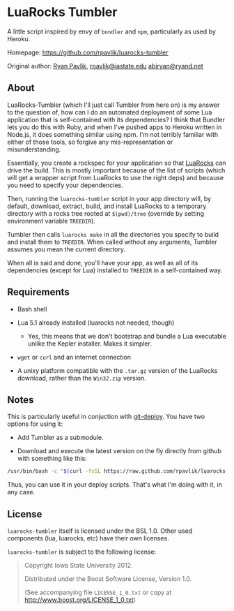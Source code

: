 LuaRocks Tumbler
================

A little script inspired by envy of `bundler` and `npm`, particularly as
used by Heroku.

Homepage: <https://github.com/rpavlik/luarocks-tumbler>

Original author: [Ryan
Pavlik][rp], <rpavlik@iastate.edu> <abiryan@ryand.net>

[rp]:http://academic.cleardefinition.com/ "Ryan Pavlik"

About
-----
LuaRocks-Tumbler (which I'll just call Tumbler from here on) is my
answer to the question of, how can I do an automated deployment of some
Lua application that is self-contained with its dependencies? I think
that Bundler lets you do this with Ruby, and when I've pushed apps to
Heroku written in Node.js, it does something similar using npm. I'm not
terribly familiar with either of those tools, so forgive any
mis-representation or misunderstanding.

Essentially, you create a rockspec for your application so that
[LuaRocks][] can drive the build. This is mostly important because of
the list of scripts (which will get a wrapper script from LuaRocks to
use the right deps) and because you need to specify your dependencies.

Then, running the `luarocks-tumbler` script in your app directory will,
by default, download, extract, build, and install LuaRocks to a
temporary directory with a rocks tree rooted at `$(pwd)/tree` (override
by setting environment variable `TREEDIR`).

Tumbler then calls `luarocks make` in all the directories you specify to
build and install them to `TREEDIR`. When called without any arguments,
Tumbler assumes you mean the current directory.

When all is said and done, you'll have your app, as well as all of its
dependencies (except for Lua) installed to `TREEDIR` in a self-contained way.

[LuaRocks]:http://luarocks.org/

Requirements
------------

- Bash shell

- Lua 5.1 already installed (luarocks not needed, though)

	- Yes, this means that we don't bootstrap and bundle a Lua executable
	unlike the Kepler installer. Makes it simpler.

- `wget` or `curl` and an internet connection

- A unixy platform compatible with the `.tar.gz` version of the LuaRocks
	download, rather than the `Win32.zip` version.

Notes
-----
This is particularly useful in conjuction with [git-deploy][]. You have two options for using it:

- Add Tumbler as a submodule.

- Download and execute the latest version on the fly directly from
github with something like this:

```sh
/usr/bin/bash -c "$(curl -fsSL https://raw.github.com/rpavlik/luarocks-tumbler/master/luarocks-tumbler)" luarocks-tumbler {ANY_OTHER_ARGS_HERE}
```

Thus, you can use it in your deploy scripts. That's what I'm doing with it, in any
case.

[git-deploy]:https://github.com/mislav/git-deploy


License
-------
`luarocks-tumbler` itself is licensed under the BSL 1.0. Other used
components (lua, luarocks, etc) have their own licenses.

`luarocks-tumbler` is subject to the following license:

> Copyright Iowa State University 2012.
>
> Distributed under the Boost Software License, Version 1.0.
>
> (See accompanying file `LICENSE_1_0.txt` or copy at
> <http://www.boost.org/LICENSE_1_0.txt>)

